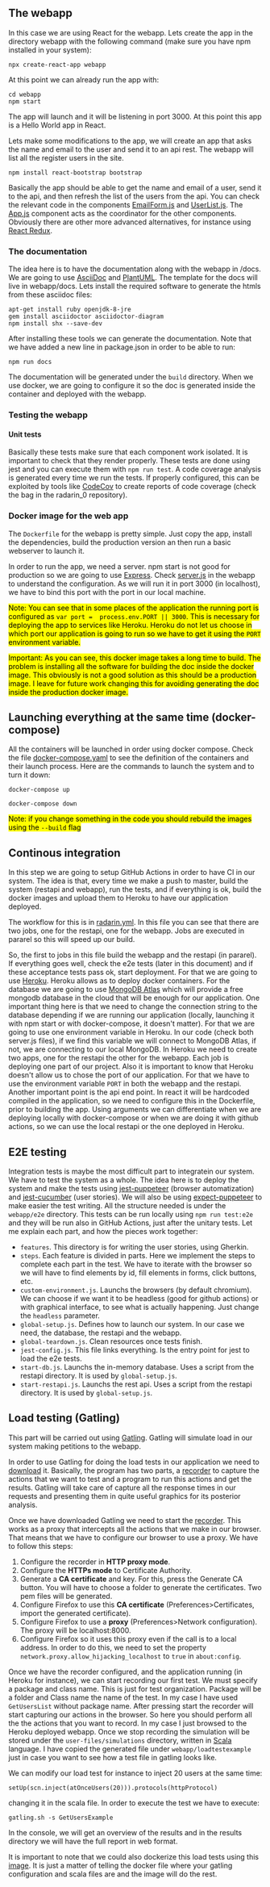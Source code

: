 ## The webapp
In this case we are using React for the webapp. Lets create the app in the directory webapp with the following command (make sure you have npm installed in your system):
```
npx create-react-app webapp
```
At this point we can already run the app with:
```
cd webapp
npm start
```
The app will launch and it will be listening in port 3000. At this point this app is a Hello World app in React.

Lets make some modifications to the app, we will create an app that asks the name and email to the user and send it to an api rest. The webapp will list all the register users in the site.

```
npm install react-bootstrap bootstrap
```

Basically the app should be able to get the name and email of a user, send it to the api, and then refresh the list of the users from the api. You can check the relevant code in the components [EmailForm.js](webapp/src/components/EmailForm.js) and [UserList.js](webapp/src/components/UserList.js). The [App.js](webapp/src/App.js) component acts as the coordinator for the other components. Obviously there are other more advanced alternatives, for instance using [React Redux](https://react-redux.js.org/).

### The documentation
The idea here is to have the documentation along with the webapp in /docs. We are going to use [AsciiDoc](https://asciidoc.org/) and [PlantUML](https://plantuml.com). The template for the docs will live in webapp/docs. Lets install the required software to generate the htmls from these asciidoc files:

```
apt-get install ruby openjdk-8-jre
gem install asciidoctor asciidoctor-diagram
npm install shx --save-dev
```
After installing these tools we can generate the documentation. Note that we have added a new line in package.json in order to be able to run:
```
npm run docs
```
The documentation will be generated under the `build` directory. When we use docker, we are going to configure it so the doc is generated inside the container and deployed with the webapp.

### Testing the webapp

#### Unit tests
Basically these tests make sure that each component work isolated. It is important to check that they render properly. These tests are done using jest and you can execute them with `npm run test`. A code coverage analysis is generated every time we run the tests. If properly configured, this can be exploited by tools like [CodeCov](https://about.codecov.io/) to create reports of code coverage (check the bag in the radarin_0 repository).

### Docker image for the web app
The `Dockerfile` for the webapp is pretty simple. Just copy the app, install the dependencies, build the production version an then run a basic webserver to launch it. 

In order to run the app, we need a server. npm start is not good for production so we are going to use [Express](https://expressjs.com/es/). Check [server.js](webapp/server.js) in the webapp to understand the configuration. As we will run it in port 3000 (in localhost), we have to bind this port with the port in our local machine.

<mark>Note: You can see that in some places of the application the running port is configured as `var port =  process.env.PORT || 3000`. This is necessary for deploying the app to services like Heroku. Heroku do not let us choose in which port our application is going to run so we have to get it using the `PORT` environment variable.</mark>

<mark>Important: As you can see, this docker image takes a long time to build. The problem is installing all the software for building the doc inside the docker image. This obviously is not a good solution as this should be a production image. I leave for future work changing this for avoiding generating the doc inside the production docker image.</mark>

## Launching everything at the same time (docker-compose)
All the containers will be launched in order using docker compose. Check the file [docker-compose.yaml](docker-compose.yaml) to see the definition of the containers and their launch process. Here are the commands to launch the system and to turn it down:
```
docker-compose up
```
```
docker-compose down
```
<mark>Note: if you change something in the code you should rebuild the images using the `--build` flag</mark>

## Continous integration
In this step we are going to setup GitHub Actions in order to have CI in our system. The idea is that, every time we make a push to master, build the system (restapi and webapp), run the tests, and if everything is ok, build the docker images and upload them to Heroku to have our application deployed.

The workflow for this is in [radarin.yml](.github/workflow/radarin.yml). In this file you can see that there are two jobs, one for the restapi, one for the webapp. Jobs are executed in pararel so this will speed up our build.

So, the first to jobs in this file build the webapp and the restapi (in pararel). If everything goes well, check the e2e tests (later in this document) and if these acceptance tests pass ok, start deployment. For that we are going to use [Heroku](heroku.com). Heroku allows as to deploy docker containers. For the database we are going to use [MongoDB Atlas](https://www.mongodb.com/cloud/atlas) which will provide a free mongodb database in the cloud that will be enough for our application.
One important thing here is that we need to change the connection string to the database depending if we are running our application (locally, launching it with npm start or with docker-compose, it doesn't matter). For that we are going to use one environment variable in Heroku. In our code (check both server.js files), if we find this variable we will connect to MongoDB Atlas, if not, we are connecting to our local MongoDB.
In Heroku we need to create two apps, one for the restapi the other for the webapp. Each job is deploying one part of our project. 
Also it is important to know that Heroku doesn't allow us to chose the port of our application. For that we have to use the environment variable `PORT` in both the webapp and the restapi.
Another important point is the api end point. In react it will be hardcoded compiled in the application, so we need to configure this in the Dockerfile, prior to building the app. Using arguments we can differentiate when we are deploying locally with docker-compose or when we are doing it with github actions, so we can use the local restapi or the one deployed in Heroku.

## E2E testing
Integration tests is maybe the most difficult part to integratein our system. We have to test the system as a whole. The idea here is to deploy the system and make the tests using [jest-puppeteer](https://github.com/smooth-code/jest-puppeteer) (browser automatization) and [jest-cucumber](https://www.npmjs.com/package/jest-cucumber) (user stories). We will also be using [expect-puppeteer](https://www.npmjs.com/package/expect-puppeteer) to make easier the test writing. All the structure needed is under the `webapp/e2e` directory. This tests can be run locally using `npm run test:e2e` and they will be run also in GitHub Actions, just after the unitary tests. Let me explain each part, and how the pieces work together:
- `features`. This directory is for writing the user stories, using Gherkin.
- `steps`. Each feature is divided in parts. Here we implement the steps to complete each part in the test. We have to iterate with the browser so we will have to find elements by id, fill elements in forms, click buttons, etc.
- `custom-environment.js`. Launchs the browsers (by default chromium). We can choose if we want it to be headless (good for github actions) or with graphical interface, to see what is actually happening. Just change the `headless` parameter.
- `global-setup.js`. Defines how to launch our system. In our case we need, the database, the restapi and the webapp.
- `global-teardown.js`. Clean resources once tests finish.
- `jest-config.js`. This file links everything. Is the entry point for jest to load the e2e tests.
- `start-db.js`. Launchs the in-memory database. Uses a script from the restapi directory. It is used by `global-setup.js`.
- `start-restapi.js`. Launchs the rest api. Uses a script from the restapi directory. It is used by `global-setup.js`.

## Load testing (Gatling)
This part will be carried out using [Gatling](https://gatling.io/). Gatling will simulate load in our system making petitions to the webapp.

In order to use Gatling for doing the load tests in our application we need to [download](https://gatling.io/open-source/start-testing/) it. Basically, the program has two parts, a [recorder](https://gatling.io/docs/current/http/recorder) to capture the actions that we want to test and a program to run this actions and get the results. Gatling will take care of capture all the response times in our requests and presenting them in quite useful graphics for its posterior analysis.

Once we have downloaded Gatling we need to start the [recorder](https://gatling.io/docs/current/http/recorder). This works as a proxy that intercepts all the actions that we make in our browser. That means that we have to configure our browser to use a proxy. We have to follow this steps:

 1. Configure the recorder in **HTTP proxy mode**.
 2. Configure the **HTTPs mode** to Certificate Authority.
 3. Generate a **CA certificate** and key. For this, press the Generate CA button. You will have to choose a folder to generate the certificates. Two pem files will be generated.
 4. Configure Firefox to use this **CA certificate** (Preferences>Certificates, import the generated certificate).
 5. Configure Firefox to use a **proxy** (Preferences>Network configuration). The proxy will be localhost:8000.
 6. Configure Firefox so it uses this proxy even if the call is to a local address. In order to do this, we need to set the property `network.proxy.allow_hijacking_localhost` to `true` in `about:config`. 

Once we have the recorder configured, and the application running (in Heroku for instance), we can start recording our first test. We must specify a package and class name. This is just for test organization. Package will be a folder and Class name the name of the test. In my case I have used `GetUsersList` without package name. After pressing start the recorder will start capturing our actions in the browser. So here you should perform all the the actions that you want to record. In my case I just browsed to the Heroku deployed webapp. Once we stop recording the simulation will be stored under the `user-files/simulations` directory, written in [Scala](https://www.scala-lang.org/) language. I have copied the generated file under `webapp/loadtestexample` just in case you want to see how a test file in gatling looks like.

We can modify our load test for instance to inject 20 users at the same time:
```
setUp(scn.inject(atOnceUsers(20))).protocols(httpProtocol)
```
changing it in the scala file.
In order to execute the test we have to execute:
```
gatling.sh -s GetUsersExample
```

In the console, we will get an overview of the results and in the results directory we will have the full report in web format.

It is important to note that we could also dockerize this load tests using this [image](https://hub.docker.com/r/denvazh/gatling). It is just a matter of telling the docker file where your gatling configuration and scala files are and the image will do the rest.